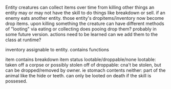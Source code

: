 Entity
    creatures can collect items over time from killing other things 
        an entity may or may not have the skill to do things like breakdown or sell.
        if an enemy eats another entity. those entity's dropitems/inventory now become drop items. 
        upon killing something the creature can have different methods of "looting" via eating or collecting
        does pooing drop them?  probably in some future version.
    actions need to be learned
        can we add them to the class at runtime?
        


inventory
    assignable to entity. contains functions 

item
    contains breakdown
    item status lootable/droppable/none
        lootable: taken off a corpse or possibly stolen off of
        droppable: cna't be stolen, but can be dropped/removed by owner.  ie stomach contents
        neither: part of the animal like the hide or teeth. can only be looted on death if the skill is possesed. 

